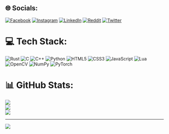 
## 🌐 Socials:
[![Facebook](https://img.shields.io/badge/Facebook-%231877F2.svg?logo=Facebook&logoColor=white)](https://facebook.com/bhaskar10bose) [![Instagram](https://img.shields.io/badge/Instagram-%23E4405F.svg?logo=Instagram&logoColor=white)](https://instagram.com/bhaskar_matrix) [![LinkedIn](https://img.shields.io/badge/LinkedIn-%230077B5.svg?logo=linkedin&logoColor=white)](https://linkedin.com/in/BhaskarHemanth) [![Reddit](https://img.shields.io/badge/Reddit-%23FF4500.svg?logo=Reddit&logoColor=white)](https://reddit.com/user/Bhaskar_Matrix) [![Twitter](https://img.shields.io/badge/Twitter-%231DA1F2.svg?logo=Twitter&logoColor=white)](https://twitter.com/MatrixBhaskar) 

# 💻 Tech Stack:
![Rust](https://img.shields.io/badge/rust-%23000000.svg?style=for-the-badge&logo=rust&logoColor=white) ![C](https://img.shields.io/badge/c-%2300599C.svg?style=for-the-badge&logo=c&logoColor=white) ![C++](https://img.shields.io/badge/c++-%2300599C.svg?style=for-the-badge&logo=c%2B%2B&logoColor=white) ![Python](https://img.shields.io/badge/python-3670A0?style=for-the-badge&logo=python&logoColor=ffdd54) ![HTML5](https://img.shields.io/badge/html5-%23E34F26.svg?style=for-the-badge&logo=html5&logoColor=white) ![CSS3](https://img.shields.io/badge/css3-%231572B6.svg?style=for-the-badge&logo=css3&logoColor=white) ![JavaScript](https://img.shields.io/badge/javascript-%23323330.svg?style=for-the-badge&logo=javascript&logoColor=%23F7DF1E) ![Lua](https://img.shields.io/badge/lua-%232C2D72.svg?style=for-the-badge&logo=lua&logoColor=white) ![OpenCV](https://img.shields.io/badge/opencv-%23white.svg?style=for-the-badge&logo=opencv&logoColor=white) ![NumPy](https://img.shields.io/badge/numpy-%23013243.svg?style=for-the-badge&logo=numpy&logoColor=white) ![PyTorch](https://img.shields.io/badge/PyTorch-%23EE4C2C.svg?style=for-the-badge&logo=PyTorch&logoColor=white)
# 📊 GitHub Stats:
![](https://github-readme-stats.vercel.app/api?username=bhaskar10h&theme=merko&hide_border=false&include_all_commits=false&count_private=false)<br/>
![](https://github-readme-streak-stats.herokuapp.com/?user=bhaskar10h&theme=merko&hide_border=false)<br/>
![](https://github-readme-stats.vercel.app/api/top-langs/?username=bhaskar10h&theme=merko&hide_border=false&include_all_commits=false&count_private=false&layout=compact)

---
[![](https://visitcount.itsvg.in/api?id=bhaskar10h&icon=0&color=0)](https://visitcount.itsvg.in)

<!-- Proudly created with GPRM ( https://gprm.itsvg.in ) -->
